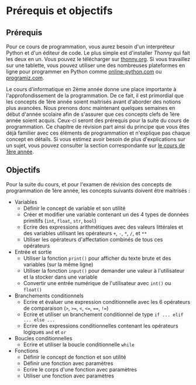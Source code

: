 # Prérequis et objectifs

## Prérequis

Pour ce cours de programmation, vous aurez besoin d'un interpréteur Python et d'un éditeur de code. Le plus simple est d'installer *Thonny* qui fait les deux en un. Vous pouvez le télécharger sur [thonny.org](https://thonny.org). Si vous travaillez sur une tablette, vous pouvez utiliser une des nombreuses plateformes en ligne pour programmer en Python comme [online-python.com](https://www.online-python.com/) ou [programiz.com](https://www.programiz.com/python-programming/online-compiler/).

Le cours d'informatique en 2ème année donne une place importante à l'approfondissement de la programmation. De ce fait, il est primordial que les concepts de 1ère année soient maitrisés avant d'aborder des notions plus avancées. Nous prenons donc maintenant quelques semaines en début d'année scolaire afin de s'assurer que ces concepts clefs de 1ère année soient acquis. Ceux-ci seront des prérequis pour la suite du cours de programmation. Ce chapitre de révision part ainsi du principe que vous êtes déjà familier avec ces éléments de programmation et n'explique pas chaque concept en détails. Si vous estimez avoir besoin de plus d'explications sur un sujet, vous pouvez consulter la section correspondante sur [le cours de 1ère année](../../DOI1/AlgoProg/index.md).

## Objectifs
Pour la suite du cours, et pour l'examen de révision des concepts de programmation de 1ère année, les concepts suivants doivent être maitrisés :

- Variables
    - Définir le concept de variable et son utilité
    - Créer et modifier une variable contenant un des 4 types de données primitifs (`int`, `float`, `str`, `bool`)
    - Ecrire des expressions arithmétiques avec des valeurs littérales et des variables utilisant les opérateurs `+`, `-`, `*`, `/`, et `**`
    - Utiliser les opérateurs d'affectation combinés de tous ces opérateurs
- Entrée et sortie
    - Utiliser la fonction `print()` pour afficher du texte brute et des variables (sur la même ligne)
    - Utiliser la fonction `input()` pour demander une valeur à l'utilisateur et la stocker dans une variable
    - Convertir une entrée numérique de l'utilisateur avec `int()` ou `float()`
- Branchements conditionnels
    - Ecrire et évaluer une expression conditionnelle avec les 6 opérateurs de comparaison (`>`, `>=`, `<`, `<=`, `==`, `!=`)
    - Ecrire et utiliser un branchement conditionnel de type `if ... elif ... else ...`
    - Ecrire des expressions conditionnelles contenant les opérateurs logiques `and` et `or`
- Boucles conditionnelles
    - Ecrire et utiliser la boucle conditionnelle `while`
- Fonctions
    - Définir le concept de fonction et son utilité
    - Définir une fonction avec paramètres
    - Ecrire le corps d'une fonction avec paramètres
    - Utiliser une fonction avec paramètres
